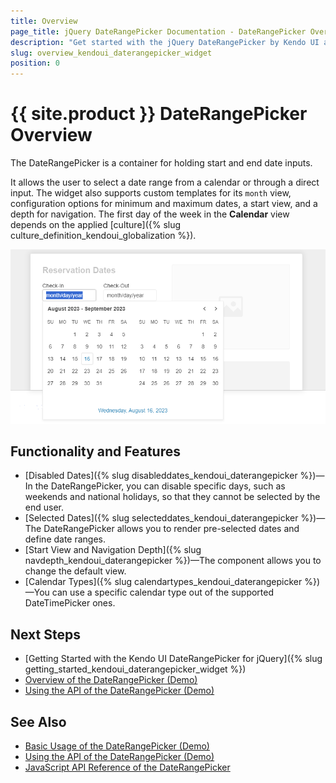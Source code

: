 ```yaml
---
title: Overview
page_title: jQuery DateRangePicker Documentation - DateRangePicker Overview
description: "Get started with the jQuery DateRangePicker by Kendo UI and learn how to create, initialize, and enable the widget."
slug: overview_kendoui_daterangepicker_widget
position: 0
---
```


# {{ site.product }} DateRangePicker Overview

The DateRangePicker is a container for holding start and end date inputs.

It allows the user to select a date range from a calendar or through a direct input. The widget also supports custom templates for its `month` view, configuration options for minimum and maximum dates, a start view, and a depth for navigation. The first day of the week in the **Calendar** view depends on the applied [culture]({% slug culture_definition_kendoui_globalization %}).

![Kendo UI for jQuery DateRangePicker Overview](daterangepicker-overview.PNG)


## Functionality and Features

* [Disabled Dates]({% slug disableddates_kendoui_daterangepicker %})&mdash;In the DateRangePicker, you can disable specific days, such as weekends and national holidays, so that they cannot be selected by the end user.
* [Selected Dates]({% slug selecteddates_kendoui_daterangepicker %})&mdash;The DateRangePicker allows you to render pre-selected dates and define date ranges.
* [Start View and Navigation Depth]({% slug navdepth_kendoui_daterangepicker %})&mdash;The component allows you to change the default view.
* [Calendar Types]({% slug calendartypes_kendoui_daterangepicker %})&mdash;You can use a specific calendar type out of the supported DateTimePicker ones.


## Next Steps

* [Getting Started with the Kendo UI DateRangePicker for jQuery]({% slug getting_started_kendoui_daterangepicker_widget %})
* [Overview of the DateRangePicker (Demo)](https://demos.telerik.com/kendo-ui/daterangepicker/index)
* [Using the API of the DateRangePicker (Demo)](https://demos.telerik.com/kendo-ui/daterangepicker/api)

## See Also

* [Basic Usage of the DateRangePicker (Demo)](https://demos.telerik.com/kendo-ui/daterangepicker/index)
* [Using the API of the DateRangePicker (Demo)](https://demos.telerik.com/kendo-ui/daterangepicker/api)
* [JavaScript API Reference of the DateRangePicker](/api/javascript/ui/daterangepicker)
